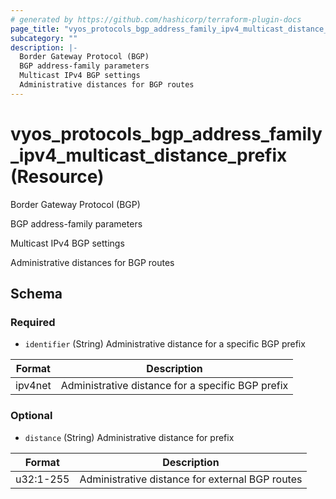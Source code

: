 ```yaml
---
# generated by https://github.com/hashicorp/terraform-plugin-docs
page_title: "vyos_protocols_bgp_address_family_ipv4_multicast_distance_prefix Resource - vyos"
subcategory: ""
description: |-
  Border Gateway Protocol (BGP)
  BGP address-family parameters
  Multicast IPv4 BGP settings
  Administrative distances for BGP routes
---
```


# vyos_protocols_bgp_address_family_ipv4_multicast_distance_prefix (Resource)

Border Gateway Protocol (BGP)

BGP address-family parameters

Multicast IPv4 BGP settings

Administrative distances for BGP routes



<!-- schema generated by tfplugindocs -->
## Schema

### Required

- `identifier` (String) Administrative distance for a specific BGP prefix

|  Format  |  Description  |
|----------|---------------|
|  ipv4net  |  Administrative distance for a specific BGP prefix  |

### Optional

- `distance` (String) Administrative distance for prefix

|  Format  |  Description  |
|----------|---------------|
|  u32:1-255  |  Administrative distance for external BGP routes  |
